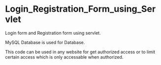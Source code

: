 # Login_Registration_Form_using_Servlet

Login form and Registration form using servlet.

MySQL Database is used for Database.

This code can be used in any website for get authorized access or to limit certain access which is only accessable when authorized.

